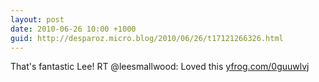 ```yaml
---
layout: post
date: 2010-06-26 10:00 +1000
guid: http://desparoz.micro.blog/2010/06/26/t17121266326.html
---
```

That's fantastic Lee! RT @leesmallwood: Loved this [yfrog.com/0guuwlvj](http://yfrog.com/0guuwlvj)
